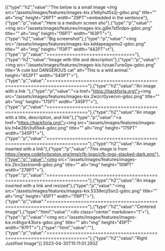 [{"type":"h2","value":"The below is a small image <img src=\"/assets/images/features/images-kix.z1ebyhut5s2j-gdoc.png\" title=\"\" alt=\"img\" height=\"26PT\" width=\"29PT\">embedded in the sentence"},{"type":"p","value":"Here is a medium screen sho"},{"type":"p","value":"<img src=\"/assets/images/features/images-kix.gj9e7st5rdpn-gdoc.png\" title=\"\" alt=\"img\" height=\"116PT\" width=\"163PT\">"},{"type":"h2","value":"Big screenshot"},{"type":"p","value":"<img src=\"/assets/images/features/images-kix.kddapeqgsmu2-gdoc.png\" title=\"\" alt=\"img\" height=\"113PT\" width=\"442PT\">t"},{"type":"p","value":"==============================="},{"type":"h2","value":"Image with title and description"},{"type":"p","value":"<img src=\"/assets/images/features/images-kix.hzxae7urw0ps-gdoc.png\" title=\"A cute but DANGEROUS cat\" alt=\"This is a wild animal.\" height=\"452PT\" width=\"540PT\">"},{"type":"p","value":"===================================================================="},{"type":"h2","value":"An image with a link "},{"type":"p","value":"<a href=\"https://hackforla.org\"><img src=\"/assets/images/features/images-kix.2wzcr0yvecvn-gdoc.png\" title=\"\" alt=\"img\" height=\"175PT\" width=\"345PT\"></a>"},{"type":"p","value":"===================================================================="},{"type":"h2","value":"An image with a title, description, and link"},{"type":"p","value":"<a href=\"https://hackforla.org\"><img src=\"/assets/images/features/images-kix.h4w26n3u65e4-gdoc.png\" title=\"\" alt=\"img\" height=\"175PT\" width=\"345PT\"></a>"},{"type":"p","value":"===================================================================="},{"type":"h2","value":"An image inserted with a link"},{"type":"p","value":"This image is from https://www.codeforboston.org/img/cfb-logo/cfb-logo-stacked-dark.png"},{"type":"p","value":"<img src=\"/assets/images/features/images-kix.2trx3axtnom8-gdoc.png\" title=\"\" alt=\"img\" height=\"109PT\" width=\"278PT\">"},{"type":"p","value":"===================================================================="},{"type":"h2","value":"An image inserted with a link and resized"},{"type":"p","value":"<img src=\"/assets/images/features/images-kix.5339ecji5sn2-gdoc.png\" title=\"\" alt=\"img\" height=\"45PT\" width=\"116PT\">"},{"type":"p","value":"===================================================================="},{"type":"h2","value":"Centered Image"},{"type":"html","value":"<div class=\"center\" markdown=\"1\">"},{"type":"p","value":"<img src=\"/assets/images/features/images-kix.m4hgxr43lors-gdoc.png\" title=\"\" alt=\"img\" height=\"45PT\" width=\"97PT\">"},{"type":"html","value":"</div>"},{"type":"p","value":"===================================================================="},{"type":"h2","value":"Right Justified Image"}] 2023-04-30T15:11:01.293Z